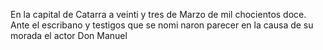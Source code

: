 En la capital de Catarra a veinti y tres de Marzo de mil chocientos doce. Ante el escribano y testigos que se nomi naron parecer en la causa de su morada el actor Don Manuel